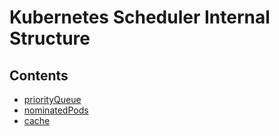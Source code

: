 Kubernetes Scheduler Internal Structure
=======================================

## Contents

* [priorityQueue](scheduler_queue.md)
* [nominatedPods](scheduler_nominatedPods.md)
* [cache](scheduler_cache.md)